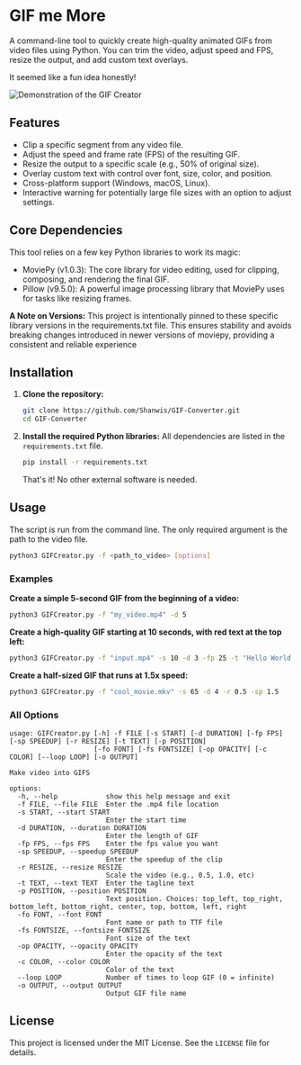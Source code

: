 # GIF me More

A command-line tool to quickly create high-quality animated GIFs from video files using Python. You can trim the video, adjust speed and FPS, resize the output, and add custom text overlays. 

It seemed like a fun idea honestly!

![Demonstration of the GIF Creator](./assets/program.gif)

## Features

* Clip a specific segment from any video file.
* Adjust the speed and frame rate (FPS) of the resulting GIF.
* Resize the output to a specific scale (e.g., 50% of original size).
* Overlay custom text with control over font, size, color, and position.
* Cross-platform support (Windows, macOS, Linux).
* Interactive warning for potentially large file sizes with an option to adjust settings.

## Core Dependencies

This tool relies on a few key Python libraries to work its magic:
* MoviePy (v1.0.3): The core library for video editing, used for clipping, composing, and rendering the final GIF.
* Pillow (v9.5.0): A powerful image processing library that MoviePy uses for tasks like resizing frames.

**A Note on Versions:** This project is intentionally pinned to these specific library versions in the requirements.txt file. This ensures stability and avoids breaking changes introduced in newer versions of moviepy, providing a consistent and reliable experience

## Installation

1.  **Clone the repository:**
    ```bash
    git clone https://github.com/Shanwis/GIF-Converter.git
    cd GIF-Converter
    ```

2.  **Install the required Python libraries:**
    All dependencies are listed in the `requirements.txt` file.
    ```bash
    pip install -r requirements.txt
    ```
    That's it! No other external software is needed.

## Usage

The script is run from the command line. The only required argument is the path to the video file.

```bash
python3 GIFCreator.py -f <path_to_video> [options]
```

### Examples

**Create a simple 5-second GIF from the beginning of a video:**
```bash
python3 GIFCreator.py -f "my_video.mp4" -d 5
```

**Create a high-quality GIF starting at 10 seconds, with red text at the top left:**
```bash
python3 GIFCreator.py -f "input.mp4" -s 10 -d 3 -fp 25 -t "Hello World!" -p top_left -c "red" -fs 70
```

**Create a half-sized GIF that runs at 1.5x speed:**
```bash
python3 GIFCreator.py -f "cool_movie.mkv" -s 65 -d 4 -r 0.5 -sp 1.5
```

### All Options

```
usage: GIFCreator.py [-h] -f FILE [-s START] [-d DURATION] [-fp FPS] [-sp SPEEDUP] [-r RESIZE] [-t TEXT] [-p POSITION]
                     [-fo FONT] [-fs FONTSIZE] [-op OPACITY] [-c COLOR] [--loop LOOP] [-o OUTPUT]

Make video into GIFS

options:
  -h, --help            show this help message and exit
  -f FILE, --file FILE  Enter the .mp4 file location
  -s START, --start START
                        Enter the start time
  -d DURATION, --duration DURATION
                        Enter the length of GIF
  -fp FPS, --fps FPS    Enter the fps value you want
  -sp SPEEDUP, --speedup SPEEDUP
                        Enter the speedup of the clip
  -r RESIZE, --resize RESIZE
                        Scale the video (e.g., 0.5, 1.0, etc)
  -t TEXT, --text TEXT  Enter the tagline text
  -p POSITION, --position POSITION
                        Text position. Choices: top_left, top_right, bottom_left, bottom_right, center, top, bottom, left, right
  -fo FONT, --font FONT
                        Font name or path to TTF file
  -fs FONTSIZE, --fontsize FONTSIZE
                        Font size of the text
  -op OPACITY, --opacity OPACITY
                        Enter the opacity of the text
  -c COLOR, --color COLOR
                        Color of the text
  --loop LOOP           Number of times to loop GIF (0 = infinite)
  -o OUTPUT, --output OUTPUT
                        Output GIF file name
```

## License

This project is licensed under the MIT License. See the `LICENSE` file for details.
